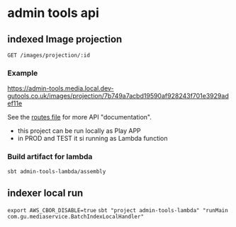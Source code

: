 # admin tools api

## indexed Image projection

    GET /images/projection/:id

### Example

https://admin-tools.media.local.dev-gutools.co.uk/images/projection/7b749a7acbd19590af928243f701e3929adef11e

See the [routes file](https://github.com/guardian/media-service/blob/master/admin-tools/conf/routes) for more API
"documentation".

- this project can be run locally as Play APP
- in PROD and TEST it si running as Lambda function

### Build artifact for lambda

`sbt admin-tools-lambda/assembly`

## indexer local run

`export AWS_CBOR_DISABLE=true`
`sbt "project admin-tools-lambda" "runMain com.gu.mediaservice.BatchIndexLocalHandler"`
